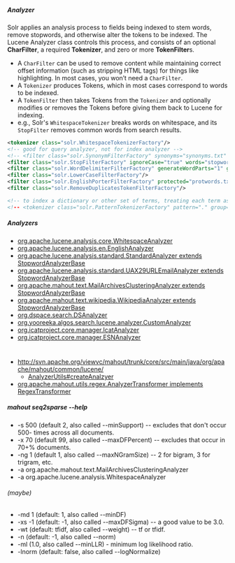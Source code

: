 ##### Analyzer

Solr applies an analysis process to fields being indexed to stem words, remove stopwords, and otherwise alter the tokens to be indexed. The Lucene Analyzer class controls this process, and consists of an optional **CharFilter**, a required **Tokenizer**, and zero or more **TokenFilter**s.  
* A `CharFilter` can be used to remove content while maintaining correct offset information (such as stripping HTML tags) for things like highlighting. In most cases, you won’t need a `CharFilter`.
* A `Tokenizer` produces Tokens, which in most cases correspond to words to be indexed.
* A `TokenFilter` then takes Tokens from the `Tokenizer` and optionally modifies or removes the Tokens before giving them back to Lucene for indexing.
* e.g., Solr's `WhitespaceTokenizer` breaks words on whitespace, and its `StopFilter` removes common words from search results.

```xml
<tokenizer class="solr.WhitespaceTokenizerFactory"/>
<!-- good for query analyzer, not for index analyzer -->
<!-- <filter class="solr.SynonymFilterFactory" synonyms="synonyms.txt" ignoreCase="true" expand="true"/> -->
<filter class="solr.StopFilterFactory" ignoreCase="true" words="stopwords.txt"/>
<filter class="solr.WordDelimiterFilterFactory" generateWordParts="1" generateNumberParts="1" catenateWords="1" catenateNumbers="1" catenateAll="0" splitOnCaseChange="1"/>
<filter class="solr.LowerCaseFilterFactory"/>
<filter class="solr.EnglishPorterFilterFactory" protected="protwords.txt"/>
<filter class="solr.RemoveDuplicatesTokenFilterFactory"/>

<!-- to index a dictionary or other set of terms, treating each term as a document and each character as its own token in Solr. ->
<!-- <tokenizer class="solr.PatternTokenizerFactory" pattern="." group="0" /> -->
```

##### Analyzers

* [org.apache.lucene.analysis.core.WhitespaceAnalyzer](http://svn.apache.org/viewvc/lucene/dev/trunk/lucene/analysis/common/src/java/org/apache/lucene/analysis/core/WhitespaceAnalyzer.java?view=markup)
* [org.apache.lucene.analysis.en.EnglishAnalyzer](http://svn.apache.org/viewvc/lucene/dev/trunk/lucene/analysis/common/src/java/org/apache/lucene/analysis/en/EnglishAnalyzer.java?view=markup)
* [org.apache.lucene.analysis.standard.StandardAnalyzer extends StopwordAnalyzerBase](http://svn.apache.org/viewvc/lucene/dev/trunk/lucene/analysis/common/src/java/org/apache/lucene/analysis/standard/StandardAnalyzer.java?view=markup)
* [org.apache.lucene.analysis.standard.UAX29URLEmailAnalyzer extends StopwordAnalyzerBase](http://svn.apache.org/viewvc/lucene/dev/trunk/lucene/analysis/common/src/java/org/apache/lucene/analysis/standard/UAX29URLEmailAnalyzer.java?view=markup)
* [org.apache.mahout.text.MailArchivesClusteringAnalyzer extends StopwordAnalyzerBase](http://svn.apache.org/viewvc/mahout/trunk/integration/src/main/java/org/apache/mahout/text/MailArchivesClusteringAnalyzer.java?view=markup)
* [org.apache.mahout.text.wikipedia.WikipediaAnalyzer extends StopwordAnalyzerBase](http://svn.apache.org/viewvc/mahout/trunk/integration/src/main/java/org/apache/mahout/text/wikipedia/WikipediaAnalyzer.java?view=markup)
* [org.dspace.search.DSAnalyzer](https://svn.duraspace.org/view/dspace/dspace/trunk/dspace-api/src/main/java/org/dspace/search/DSAnalyzer.java?view=markup)
* [org.yooreeka.algos.search.lucene.analyzer.CustomAnalyzer](http://yooreeka.googlecode.com/svn-history/r87/trunk/src/org/yooreeka/algos/search/lucene/analyzer/CustomAnalyzer.java)
* [org.icatproject.core.manager.IcatAnalyzer](https://code.google.com/p/icatproject/source/browse/icat/trunk/core/src/main/java/org/icatproject/core/manager/IcatAnalyzer.java?r=2511)
* [org.icatproject.core.manager.ESNAnalyzer](https://code.google.com/p/icatproject/source/browse/icat/trunk/core/src/main/java/org/icatproject/core/manager/ESNAnalyzer.java?spec=svn2499&r=2499)

#
* http://svn.apache.org/viewvc/mahout/trunk/core/src/main/java/org/apache/mahout/common/lucene/
  * [AnalyzerUtils#createAnalzyer](http://svn.apache.org/viewvc/mahout/trunk/core/src/main/java/org/apache/mahout/common/lucene/AnalyzerUtils.java?view=markup)
* [org.apache.mahout.utils.regex.AnalyzerTransformer implements RegexTransformer](http://svn.apache.org/viewvc/mahout/trunk/integration/src/main/java/org/apache/mahout/utils/regex/AnalyzerTransformer.java?view=markup)

##### mahout seq2sparse --help

* -s 500 (default 2, also called --minSupport) -- excludes that don't occur 500- times across all documents.
* -x 70 (default 99, also called --maxDFPercent) -- excludes that occur in 70+% documents.
* -ng 1 (default 1, also called --maxNGramSize) -- 2 for bigram, 3 for trigram, etc.
* -a org.apache.mahout.text.MailArchivesClusteringAnalyzer
* -a org.apache.lucene.analysis.WhitespaceAnalyzer

###### (maybe)

* -md 1 (default: 1, also called --minDF)
* -xs -1 (default: -1, also called --maxDFSigma) -- a good value to be 3.0.
* -wt (default: tfidf, also called --weight) -- tf or tfidf.
* -n (default: -1, also called --norm)
* -ml (1.0, also called --minLLR) - minimum log likelihood ratio.
* -lnorm (default: false, also called --logNormalize)
